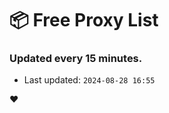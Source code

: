 # :package: Free Proxy List
### Updated every 15 minutes.

- Last updated: `2024-08-28 16:55`

:heart:

